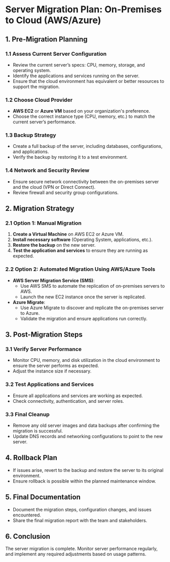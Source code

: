 # Server Migration Plan: On-Premises to Cloud (AWS/Azure)

## 1. Pre-Migration Planning
### 1.1 Assess Current Server Configuration
- Review the current server’s specs: CPU, memory, storage, and operating system.
- Identify the applications and services running on the server.
- Ensure that the cloud environment has equivalent or better resources to support the migration.

### 1.2 Choose Cloud Provider
- **AWS EC2** or **Azure VM** based on your organization's preference.
- Choose the correct instance type (CPU, memory, etc.) to match the current server’s performance.

### 1.3 Backup Strategy
- Create a full backup of the server, including databases, configurations, and applications.
- Verify the backup by restoring it to a test environment.

### 1.4 Network and Security Review
- Ensure secure network connectivity between the on-premises server and the cloud (VPN or Direct Connect).
- Review firewall and security group configurations.

## 2. Migration Strategy
### 2.1 Option 1: Manual Migration
1. **Create a Virtual Machine** on AWS EC2 or Azure VM.
2. **Install necessary software** (Operating System, applications, etc.).
3. **Restore the backup** on the new server.
4. **Test the application and services** to ensure they are running as expected.

### 2.2 Option 2: Automated Migration Using AWS/Azure Tools
- **AWS Server Migration Service (SMS)**:
  - Use AWS SMS to automate the replication of on-premises servers to AWS.
  - Launch the new EC2 instance once the server is replicated.
- **Azure Migrate**:
  - Use Azure Migrate to discover and replicate the on-premises server to Azure.
  - Validate the migration and ensure applications run correctly.

## 3. Post-Migration Steps
### 3.1 Verify Server Performance
- Monitor CPU, memory, and disk utilization in the cloud environment to ensure the server performs as expected.
- Adjust the instance size if necessary.

### 3.2 Test Applications and Services
- Ensure all applications and services are working as expected.
- Check connectivity, authentication, and server roles.

### 3.3 Final Cleanup
- Remove any old server images and data backups after confirming the migration is successful.
- Update DNS records and networking configurations to point to the new server.

## 4. Rollback Plan
- If issues arise, revert to the backup and restore the server to its original environment.
- Ensure rollback is possible within the planned maintenance window.

## 5. Final Documentation
- Document the migration steps, configuration changes, and issues encountered.
- Share the final migration report with the team and stakeholders.

## 6. Conclusion
The server migration is complete. Monitor server performance regularly, and implement any required adjustments based on usage patterns.
